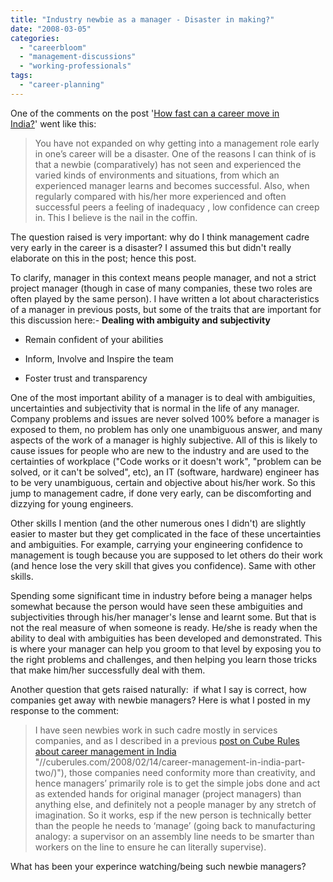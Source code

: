 ```yaml
---
title: "Industry newbie as a manager - Disaster in making?"
date: "2008-03-05"
categories: 
  - "careerbloom"
  - "management-discussions"
  - "working-professionals"
tags: 
  - "career-planning"
---
```


One of the comments on the post '[How fast can a career move in India?](http://careermanagement.wordpress.com/2008/02/19/how-fast-can-a-career-move-in-india/ "http://careermanagement.wordpress.com/2008/02/19/how-fast-can-a-career-move-in-india/")' went like this:

> You have not expanded on why getting into a management role early in one’s career will be a disaster. One of the reasons I can think of is that a newbie (comparatively) has not seen and experienced the varied kinds of environments and situations, from which an experienced manager learns and becomes successful. Also, when regularly compared with his/her more experienced and often successful peers a feeling of inadequacy , low confidence can creep in. This I believe is the nail in the coffin.

The question raised is very important: why do I think management cadre very early in the career is a disaster? I assumed this but didn't really elaborate on this in the post; hence this post.

To clarify, manager in this context means people manager, and not a strict project manager (though in case of many companies, these two roles are often played by the same person). I have written a lot about characteristics of a manager in previous posts, but some of the traits that are important for this discussion here:- **Dealing with ambiguity and subjectivity** 
    
- Remain confident of your abilities
    
- Inform, Involve and Inspire the team
    
- Foster trust and transparency
    
One of the most important ability of a manager is to deal with ambiguities, uncertainties and subjectivity that is normal in the life of any manager. Company problems and issues are never solved 100% before a manager is exposed to them, no problem has only one unambiguous answer, and many aspects of the work of a manager is highly subjective. All of this is likely to cause issues for people who are new to the industry and are used to the certainties of workplace ("Code works or it doesn't work", "problem can be solved, or it can't be solved", etc), an IT (software, hardware) engineer has to be very unambiguous, certain and objective about his/her work. So this jump to management cadre, if done very early, can be discomforting and dizzying for young engineers.

Other skills I mention (and the other numerous ones I didn't) are slightly easier to master but they get complicated in the face of these uncertainties and ambiguities. For example, carrying your engineering confidence to management is tough because you are supposed to let others do their work (and hence lose the very skill that gives you confidence). Same with other skills.

Spending some significant time in industry before being a manager helps somewhat because the person would have seen these ambiguities and subjectivities through his/her manager's lense and learnt some. But that is not the real measure of when someone is ready. He/she is ready when the ability to deal with ambiguities has been developed and demonstrated. This is where your manager can help you groom to that level by exposing you to the right problems and challenges, and then helping you learn those tricks that make him/her successfully deal with them.

Another question that gets raised naturally:  if what I say is correct, how companies get away with newbie managers? Here is what I posted in my response to the comment:

> I have seen newbies work in such cadre mostly in services companies, and as I described in a previous [post on Cube Rules about career management in India](//cuberules.com/2008/02/14/career-management-in-india-part-two/) "//cuberules.com/2008/02/14/career-management-in-india-part-two/)"), those companies need conformity more than creativity, and hence managers’ primarily role is to get the simple jobs done and act as extended hands for original manager (project managers) than anything else, and definitely not a people manager by any stretch of imagination. So it works, esp if the new person is technically better than the people he needs to ‘manage’ (going back to manufacturing analogy: a supervisor on an assembly line needs to be smarter than workers on the line to ensure he can literally supervise).

What has been your experince watching/being such newbie managers?
